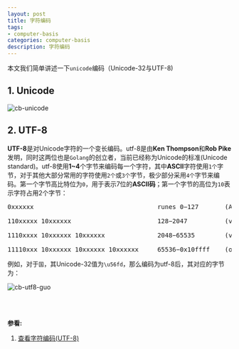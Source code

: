 ```yaml
---
layout: post
title: 字符编码
tags:
- computer-basis
categories: computer-basis
description: 字符编码
---
```




本文我们简单讲述一下```unicode```编码（Unicode-32与UTF-8)


<!-- more -->


## 1. Unicode

![cb-unicode](https://ivanzz1001.github.io/records/assets/img/computer_basis/cb_unicode.jpg)

## 2. UTF-8

**UTF-8**是对Unicode字符的一个变长编码。utf-8是由**Ken Thompson**和**Rob Pike**发明，同时这两位也是```Golang```的创立者，当前已经称为Unicode的标准(Unicode standard)。utf-8使用**1~4**个字节来编码每一个字符，其中**ASCII**字符使用```1个```字节，对于其他大部分常用的字符使用```2个```或```3个```字节，极少部分采用```4个```字节来编码。第一个字节高比特位为```0```，用于表示7位的**ASCII码**；第一个字节的高位为```10```表示字符占用2个字节：
<pre>
0xxxxxx                                 runes 0−127       (ASCII)

110xxxxx 10xxxxxx                       128−2047          (values <128 unused)

1110xxxx 10xxxxxx 10xxxxxx              2048−65535        (values <2048 unused)

11110xxx 10xxxxxx 10xxxxxx 10xxxxxx     65536−0x10ffff    (other values unused)
</pre>
例如，对于```国```，其Unicode-32值为```\u56fd```，那么编码为utf-8后，其对应的字节为：

![cb-utf8-guo](https://ivanzz1001.github.io/records/assets/img/computer_basis/cb_utf8_guo.jpg)




<br />
<br />

**参看:**

1. [查看字符编码(UTF-8)](http://www.mytju.com/classcode/tools/encode_utf8.asp)



<br />
<br />
<br />

